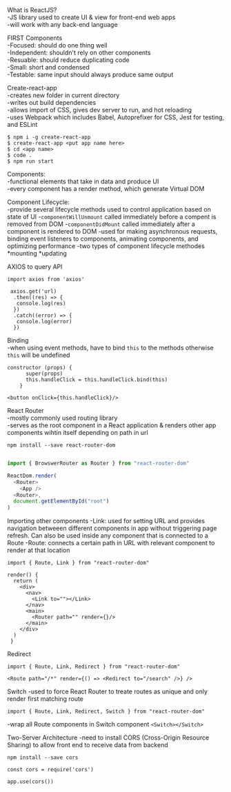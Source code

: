 What is ReactJS?  
  -JS library used to create UI & view for front-end web apps  
  -will work with any back-end language  
  
FIRST Components  
  -Focused: should do one thing well  
  -Independent: shouldn't rely on other components  
  -Resuable: should reduce duplicating code  
  -Small: short and condensed  
  -Testable: same input should always produce same output  
  

Create-react-app  
  -creates new folder in current directory  
  -writes out build dependencies  
  -allows import of CSS, gives dev server to run, and hot reloading  
  -uses Webpack which includes Babel, Autoprefixer for CSS, Jest for testing, and ESLint  
```  
$ npm i -g create-react-app
$ create-react-app <put app name here>
$ cd <app name>
$ code .
$ npm run start
```  
Components:  
  -functional elements that take in data and produce UI  
  -every component has a render method, which generate Virtual DOM  

Component Lifecycle:  
 -provide several lifecycle methods used to control application based on state of UI
 -`componentWillUnmount` called immediately before a compent is removed from DOM
 -`componentDidMount` called immediately after a component is rendered to DOM 
 -used for making asynchronous requests, binding event listeners to components, animating components, and optimizing performance
 -two types of component lifecycle methodes
  *mounting
  *updating
  
AXIOS to query API  
  ```
  import axios from 'axios'

   axios.get('url)
    .then((res) => {
     console.log(res)
    })
    .catch((error) => {
     console.log(error)
    })
  ```  

Binding   
 -when using event methods, have to bind `this` to the methods otherwise `this` will be undefined

``` 
constructor (props) {
      super(props)
      this.handleClick = this.handleClick.bind(this)
    }

<button onClick={this.handleClick}/>
```

React Router   
  -mostly commonly used routing library  
  -serves as the root component in a React application & renders other app components wihtin itself depending on path in url
 
```
npm install --save react-router-dom
```

```index.js

import { BrowswerRouter as Router } from "react-router-dom"

ReactDom.render(
  <Router>
    <App />
  <Router>,
  document.getElementById("root")
)
```
Importing other components
  -Link: used for setting URL and provides navigation betweeen different components in app without triggering page refresh. Can also be 
   used inside any component that is connected to a Route
  -Route: connects a certain path in URL with relevant component to render at that location 

```
import { Route, Link } from "react-router-dom"

render() {
  return (
    <div>
      <nav>
        <Link to=""></Link>
      </nav>
      <main>
        <Router path="" render={}/>
      </main>
    </div>
  )
 }
```

Redirect

```
import { Route, Link, Redirect } from "react-router-dom"

<Route path="/*" render={() => <Redirect to="/search" />} />
```

Switch
  -used to force React Router to treate routes as unique and only render first matching route
```
import { Route, Link, Redirect, Switch } from "react-router-dom"
```
  -wrap all Route components in Switch component `<Switch></Switch>`

Two-Server Architecture
  -need to install CORS (Cross-Origin Resource Sharing) to allow front end to receive data from backend 
```
npm install --save cors
```

```
const cors = require('cors')

app.use(cors())
```


 
   
 
